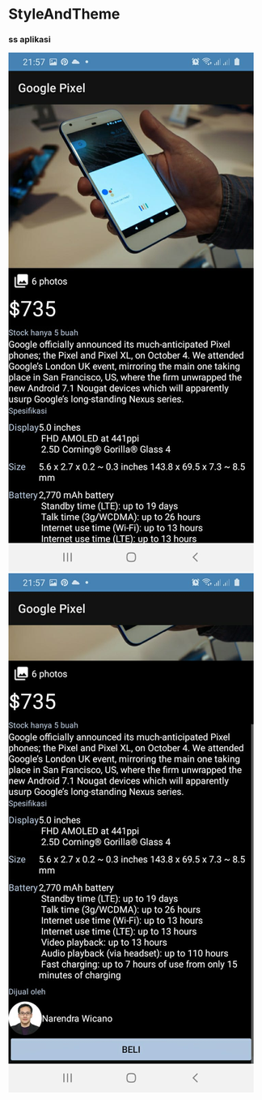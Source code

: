 # StyleAndTheme
### ss aplikasi

![Alt Text](https://github.com/samryn/StyleAndTheme/blob/master/ss%20praktikum/styleandtheme1.jpeg)
![Alt Text](https://github.com/samryn/StyleAndTheme/blob/master/ss%20praktikum/styleandtheme2.jpeg)
